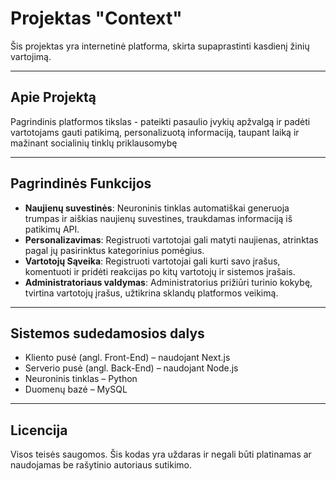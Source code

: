 # Projektas "Context"

Šis projektas yra internetinė platforma, skirta supaprastinti kasdienį žinių vartojimą.

---

## Apie Projektą

Pagrindinis platformos tikslas - pateikti pasaulio įvykių apžvalgą ir padėti vartotojams gauti patikimą, personalizuotą informaciją, taupant laiką ir mažinant socialinių tinklų priklausomybę

---

## Pagrindinės Funkcijos

* **Naujienų suvestinės**: Neuroninis tinklas automatiškai generuoja trumpas ir aiškias naujienų suvestines, traukdamas informaciją iš patikimų API.
* **Personalizavimas**: Registruoti vartotojai gali matyti naujienas, atrinktas pagal jų pasirinktus kategorinius pomėgius.
* **Vartotojų Sąveika**: Registruoti vartotojai gali kurti savo įrašus, komentuoti ir pridėti reakcijas po kitų vartotojų ir sistemos įrašais.
* **Administratoriaus valdymas**: Administratorius prižiūri turinio kokybę, tvirtina vartotojų įrašus, užtikrina sklandų platformos veikimą.

---

## Sistemos sudedamosios dalys

* Kliento pusė (angl. Front-End) – naudojant Next.js 
* Serverio pusė (angl. Back-End) – naudojant Node.js 
* Neuroninis tinklas – Python
* Duomenų bazė – MySQL

---

## Licencija

Visos teisės saugomos. Šis kodas yra uždaras ir negali būti platinamas ar naudojamas be rašytinio autoriaus sutikimo.
